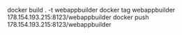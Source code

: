 docker build . -t webappbuilder
docker tag webappbuilder 178.154.193.215:8123/webappbuilder
docker push 178.154.193.215:8123/webappbuilder
